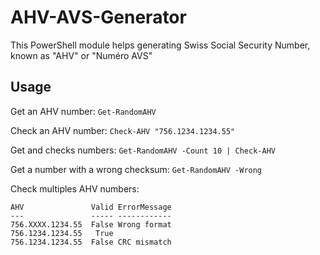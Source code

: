 # AHV-AVS-Generator

This PowerShell module helps generating Swiss Social Security Number, known as "AHV" or "Numéro AVS"

## Usage

Get an AHV number:
`Get-RandomAHV`

Check an AHV number:
`Check-AHV "756.1234.1234.55"`

Get and checks numbers:
`Get-RandomAHV -Count 10 | Check-AHV`

Get a number with a wrong checksum:
`Get-RandomAHV -Wrong`

Check multiples AHV numbers:
```Check-AHV "756.XXXX.1234.55","756.1234.1234.55","756.1234.1234.56"
AHV               Valid ErrorMessage
---               ----- ------------
756.XXXX.1234.55  False Wrong format
756.1234.1234.55   True 
756.1234.1234.55  False CRC mismatch
```

